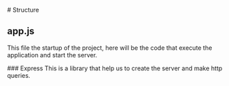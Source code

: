 # Structure

## app.js

This file the startup of the project, here will be the code that execute the application and start the server.

### Express
This is a library that help us to create the server and make http queries.